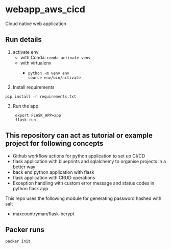 # webapp_aws_cicd
Cloud native web application

## Run details
1. activate env
    - with Conda: ```conda activate venv```
    - with virtualenv
      - ```
        python -m venv env
        source env/bin/activate
        ```
2. Install requirements    
```commandline
pip install -r requirements.txt
```
3. Run the app
   ```commandline
    export FLASK_APP=app
    flask run
    ```

## This repository can act as tutorial or example project for following concepts
  - Github workflow actions for python application to set up CI/CD
  - flask application with blueprints and sqlalchemy to organise projects in a better way
  - back end python application with flask
  - flask application with CRUD operations
  - Exception handling with custom error message and status codes in python flask app

This repo uses the following module for generating password hashed with salt
- maxcountryman/flask-bcrypt

## Packer runs
```commandline
packer init
```


